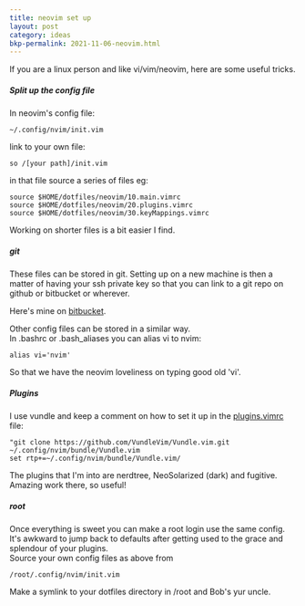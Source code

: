 ```yaml
---
title: neovim set up
layout: post
category: ideas
bkp-permalink: 2021-11-06-neovim.html
---
```



If you are a linux person and like vi/vim/neovim, here are some useful tricks.


##### Split up the config file
In neovim's config file:  

    ~/.config/nvim/init.vim

link to your own file:  

    so /[your path]/init.vim


in that file source a series of files eg:  

    source $HOME/dotfiles/neovim/10.main.vimrc
    source $HOME/dotfiles/neovim/20.plugins.vimrc
    source $HOME/dotfiles/neovim/30.keyMappings.vimrc

Working on shorter files is a bit easier I find.

##### git
These files can be stored in git. Setting up on a new machine is then a matter of having your ssh private key so that you can link to a git repo on github or bitbucket or wherever.  

Here's mine on [bitbucket](https://bitbucket.org/psaikido/dotfiles/src/master/neovim/).  

Other config files can be stored in a similar way.  
In .bashrc or .bash_aliases you can alias vi to nvim:  

    alias vi='nvim'

So that we have the neovim loveliness on typing good old 'vi'.

##### Plugins
I use vundle and keep a comment on how to set it up in the [plugins.vimrc](https://bitbucket.org/psaikido/dotfiles/src/master/neovim/20.plugins.vimrc) file:  

    "git clone https://github.com/VundleVim/Vundle.vim.git ~/.config/nvim/bundle/Vundle.vim
    set rtp+=~/.config/nvim/bundle/Vundle.vim/

The plugins that I'm into are nerdtree, NeoSolarized (dark) and fugitive. Amazing work there, so useful!


##### root
Once everything is sweet you can make a root login use the same config. It's awkward to jump back to defaults after getting used to the grace and splendour of your plugins.  
Source your own config files as above from  

    /root/.config/nvim/init.vim

Make a symlink to your dotfiles directory in /root and Bob's yur uncle.
